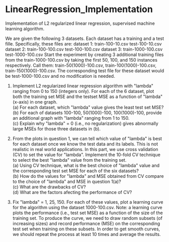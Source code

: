# LinearRegression_Implementation
Implementation of L2 regularized linear regression, supervised machine learning algorithm.

We are given the following 3 datasets. Each dataset has a training and a test fille. Specifically, these files are:
dataset 1: train-100-10.csv test-100-10.csv
dataset 2: train-100-100.csv test-100-100.csv
dataset 3: train-1000-100.csv test-1000-100.csv
Start the experiment by creating 3 additional training files from the train-1000-100.csv by taking the first 50, 100, and 150 instances respectively. Call them: train-50(1000)-100.csv, train-100(1000)-100.csv, train-150(1000)-100.csv. The corresponding test file for
these dataset would be test-1000-100.csv and no modification is needed.

1. Implement L2 regularized linear regression algorithm with "lambda" ranging from 0 to 150 (integers only). For each of the 6 dataset, plot both the training set MSE and the testset MSE as a function of "lambda" (x-axis) in one graph. <br />
(a) For each dataset, which "lambda" value gives the least test set MSE? <br />
(b) For each of datasets 100-100, 50(1000)-100, 100(1000)-100, provide an additional graph with "lambda" ranging from 1 to 150. <br />
(c) Explain why "lambda" = 0 (i.e., no regularization) gives abnormally large MSEs for those three datasets in (b). <br />

2. From the plots in question 1, we can tell which value of "lambda" is best for each dataset once we know the test data and its labels. This is not realistic in real world applications. In this part, we use cross validation (CV) to set the value for "lambda". Implement the 10-fold CV technique to select the best "lambda" value from the training set. <br />
(a) Using CV technique, what is the best choice of "lambda" value and the corresponding test set MSE for each of the six datasets? <br />
(b) How do the values for "lambda" and MSE obtained from CV compare to the choice of "lambda" and MSE in question 1(a)? <br />
(c) What are the drawbacks of CV? <br />
(d) What are the factors afecting the performance of CV? <br />

3. Fix "lambda" = 1, 25, 150. For each of these values, plot a learning curve for the algorithm using the dataset 1000-100.csv.
Note: a learning curve plots the performance (i.e., test set MSE) as a function of the size of the training set. To produce the curve, we need to draw random subsets (of increasing sizes) and record performance (MSE) on the corresponding test set when training on these subsets. In order to get smooth curves, we should repeat the process at least 10 times and average the results.
